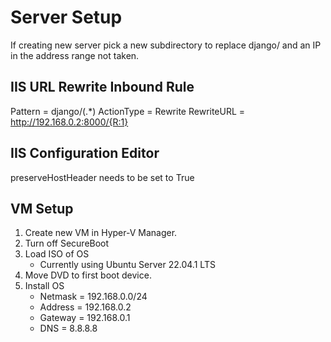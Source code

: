 # Server Setup

If creating new server pick a new subdirectory to replace django/ and an IP in the address range not taken.

## IIS URL Rewrite Inbound Rule

Pattern = django/(.*)
ActionType = Rewrite
RewriteURL = http://192.168.0.2:8000/{R:1}

## IIS Configuration Editor

preserveHostHeader needs to be set to True

## VM Setup

1. Create new VM in Hyper-V Manager.
2. Turn off SecureBoot
3. Load ISO of OS
    * Currently using Ubuntu Server 22.04.1 LTS
4. Move DVD to first boot device.
5. Install OS
    * Netmask = 192.168.0.0/24
    * Address = 192.168.0.2
    * Gateway = 192.168.0.1
    * DNS     = 8.8.8.8
